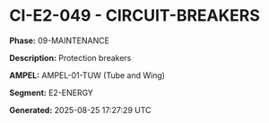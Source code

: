 # CI-E2-049 - CIRCUIT-BREAKERS

**Phase:** 09-MAINTENANCE

**Description:** Protection breakers

**AMPEL:** AMPEL-01-TUW (Tube and Wing)

**Segment:** E2-ENERGY

**Generated:** 2025-08-25 17:27:29 UTC
